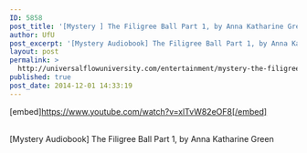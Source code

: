 ```yaml
---
ID: 5858
post_title: '[Mystery ] The Filigree Ball Part 1, by Anna Katharine Green'
author: UfU
post_excerpt: '[Mystery Audiobook] The Filigree Ball Part 1, by Anna Katharine Green'
layout: post
permalink: >
  http://universalflowuniversity.com/entertainment/mystery-the-filigree-ball-part-1-by-anna-katharine-green/
published: true
post_date: 2014-12-01 14:33:19
---
```

[embed]https://www.youtube.com/watch?v=xlTvW82eOF8[/embed]</br></br>
<p>[Mystery Audiobook] The Filigree Ball Part 1, by Anna Katharine Green</p>